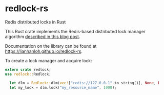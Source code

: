 # redlock-rs
Redis distributed locks in Rust

This Rust crate implements the Redis-based distributed lock manager algorithm [described in this blog post](http://redis.io/topics/distlock).

Documentation on the library can be found at https://lianhanloh.github.io/redlock-rs.

To create a lock manager and acquire lock:

```rust
extern crate redlock;
use redlock::Redlock;

  let dlm = Redlock::dlm(vec!["redis://127.0.0.1".to_string()], None, None).unwrap();
  let my_lock = dlm.lock("my_resource_name", 1000);

```
